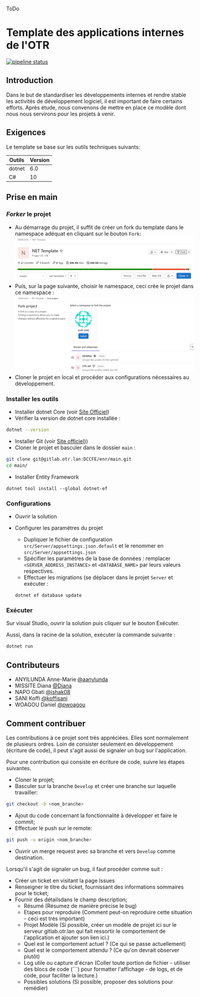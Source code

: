 ﻿ToDo

# Template des applications internes de l'OTR

[![pipeline status](https://gitlab.otr.lan/templates/net-template/master/badges/master/pipeline.svg)](https://gitlab.otr.lan/templates/net-template/master/-/commits/master)

## Introduction

Dans le but de standardiser les développements internes et rendre stable les activités de développement logiciel, il est important de faire certains efforts. 
Après étude, nous convenons de mettre en place ce modèle dont nous nous servirons pour les projets à venir.

## Exigences

Le template se base sur les outils techniques suivants:

| Outils      | Version |
|-------------|---------|
| dotnet      | 6.0     |
| C#          | 10      |

## Prise en main

### *Forker* le projet

- Au démarrage du projet, il suffit de créer un fork du template dans le namespace adéquat en cliquant sur le bouton `Fork`:
![img/fork-main.png](img/fork-main.png)
- Puis, sur la page suivante, choisir le namespace, ceci crée le projet dans ce namespace :
![img/fork-second-page.png](img/fork-second-page.png)
- Cloner le projet en local et procéder aux configurations nécessaires au développement.

### Installer les outils

- Installer dotnet Core (voir [Site Officiel](https://dotnet.microsoft.com/en-us/download))
- Vérifier la version de dotnet core installée :

```bash
dotnet --version
```

- Installer Git (voir [Site officiel](https://git-scm.com)))
- Cloner le projet et basculer dans le dossier `main` :

```bash
git clone git@gitlab.otr.lan:DCCFE/enr/main.git
cd main/
```


- Installer Entity Framework

```
dotnet tool install --global dotnet-ef
```

### Configurations
- Ouvrir la solution
- Configurer les paramètres du projet
  * Dupliquer le fichier de configuration `src/Server/appsettings.json.default` et le renommer
    en `src/Server/appsettings.json`
  * Spécifier les paramètres de la base de données : remplacer `<SERVER_ADDRESS_INSTANCE>` et `<DATABASE_NAME>` par
    leurs valeurs respectives.
  * Effectuer les migrations (se déplacer dans le projet `Server` et exécuter :


  ```
  dotnet ef database update
  ```

### Exécuter

Sur visual Studio, ouvrir la solution puis cliquer sur le bouton Exécuter.

Aussi, dans la racine de la solution, exécuter la commande suivante :

```bash
dotnet run
```

## Contributeurs

- ANYILUNDA Anne-Marie [@aanylunda](https://gitlab.otr.lan/aanyilunda)
- MISSITE Diana [@Diana](https://gitlab.otr.lan/Diana)
- NAPO Gbati [@ishak08](https://gitlab.otr.lan/ishak08)
- SANI Koffi [@koffisani](https://gitlab.otr.lan/koffisani)
- WOAGOU Daniel [@pwoagou](https://gitlab.otr.lan/pwoagou)

## Comment contribuer

Les contributions à ce projet sont très appréciées. Elles sont normalement de plusieurs ordres. Loin de consister
seulement en développement (écriture de code), il peut s'agit aussi de signaler un bug sur l'application.

Pour une contribution qui consiste en écriture de code, suivre les étapes suivantes.

- Cloner le projet;
- Basculer sur la branche `Develop` et créer une branche sur laquelle travailler:

```bash
git checkout -b <nom_branche>
```

- Ajout du code concernant la fonctionnalité à développer et faire le commit;
- Effectuer le push sur le remote:

```bash
git push -u origin <nom_branche>
```

- Ouvrir un merge request avec sa branche et vers `Develop` comme destination.

Lorsqu'il s'agit de signaler un bug, il faut procéder comme suit :

- Créer un ticket en visitant la page Issues
- Renseigner le titre du ticket, fournissant des informations sommaires pour le ticket;
- Fournir des détailsdans le champ description;
  * Résumé (Résumez de manière précise le bug)
  * Etapes pour reproduire (Comment peut-on reproduire cette situation - ceci est très important)
  * Projet Modèle (Si possible, créer un modèle de projet ici sur le serveur gitlab.otr.lan qui fait ressortir le
    comportement de l'application et ajouter son lien ici.)
  * Quel est le comportement actuel ? (Ce qui se passe actuellement)
  * Quel est le comportement attendu ? (Ce qu'on devrait observer plutôt)
  * Log utile ou capture d'écran (Coller toute portion de fichier - utiliser des blocs de code (```) pour formatter
    l'affichage - de logs, et de code, pour faciliter la lecture.)
  * Possibles solutions (Si possible, proposer des solutions pour remédier)